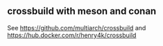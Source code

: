crossbuild with meson and conan
-------------------------------

See https://github.com/multiarch/crossbuild
and https://hub.docker.com/r/henry4k/crossbuild
